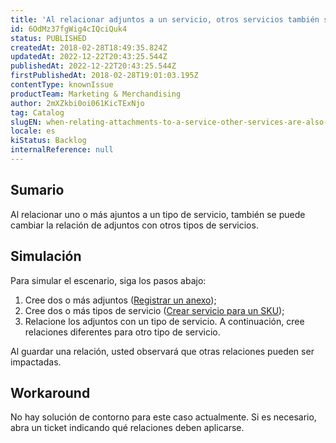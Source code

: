 ```yaml
---
title: 'Al relacionar adjuntos a un servicio, otros servicios también se alteran'
id: 6OdMz37fgWig4cIQciQuk4
status: PUBLISHED
createdAt: 2018-02-28T18:49:35.824Z
updatedAt: 2022-12-22T20:43:25.544Z
publishedAt: 2022-12-22T20:43:25.544Z
firstPublishedAt: 2018-02-28T19:01:03.195Z
contentType: knownIssue
productTeam: Marketing & Merchandising
author: 2mXZkbi0oi061KicTExNjo
tag: Catalog
slugEN: when-relating-attachments-to-a-service-other-services-are-also-changed
locale: es
kiStatus: Backlog
internalReference: null
---
```


## Sumario

Al relacionar uno o más ajuntos a un tipo de servicio, también se puede cambiar la relación de adjuntos con otros tipos de servicios.

## Simulación

Para simular el escenario, siga los pasos abajo:

1. Cree dos o más adjuntos ([Registrar un anexo](/es/tutorial/registrar-un-anexo));
2. Cree dos o más tipos de servicio ([Crear servicio para un SKU](/es/tutorial/criando-servico-para-um-sku));
3. Relacione los adjuntos con un tipo de servicio. A continuación, cree relaciones diferentes para otro tipo de servicio.

Al guardar una relación, usted observará que otras relaciones pueden ser impactadas.

## Workaround

No hay solución de contorno para este caso actualmente. Si es necesario, abra un ticket indicando qué relaciones deben aplicarse.

